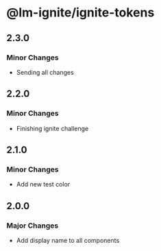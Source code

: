 # @lm-ignite/ignite-tokens

## 2.3.0

### Minor Changes

- Sending all changes

## 2.2.0

### Minor Changes

- Finishing ignite challenge

## 2.1.0

### Minor Changes

- Add new test color

## 2.0.0

### Major Changes

- Add display name to all components
